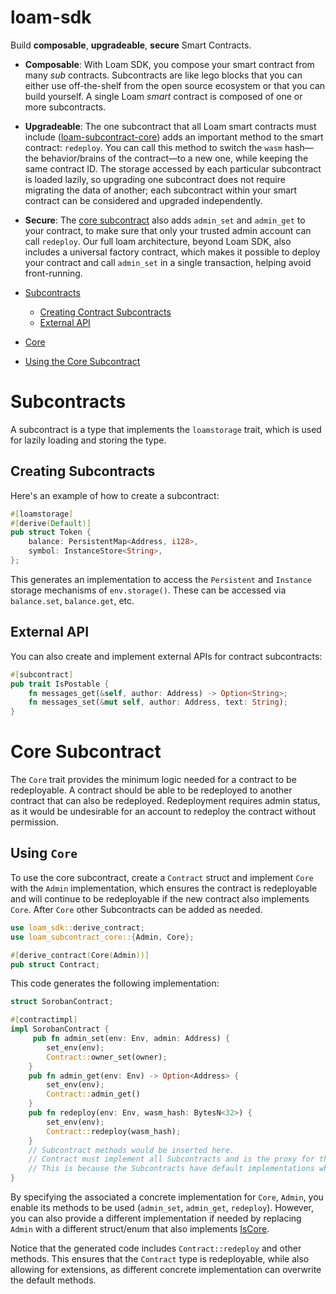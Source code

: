 # loam-sdk

Build **composable**, **upgradeable**, **secure** Smart Contracts.

- **Composable**: With Loam SDK, you compose your smart contract from many _sub_ contracts. Subcontracts are like lego blocks that you can either use off-the-shelf from the open source ecosystem or that you can build yourself. A single Loam _smart_ contract is composed of one or more subcontracts.
- **Upgradeable**: The one subcontract that all Loam smart contracts must include ([loam-subcontract-core](../loam-subcontract-core)) adds an important method to the smart contract: `redeploy`. You can call this method to switch the `wasm` hash—the behavior/brains of the contract—to a new one, while keeping the same contract ID. The storage accessed by each particular subcontract is loaded lazily, so upgrading one subcontract does not require migrating the data of another; each subcontract within your smart contract can be considered and upgraded independently.
- **Secure**: The [core subcontract](../loam-subcontract-core) also adds `admin_set` and `admin_get` to your contract, to make sure that only your trusted admin account can call `redeploy`. Our full loam architecture, beyond Loam SDK, also includes a universal factory contract, which makes it possible to deploy your contract and call `admin_set` in a single transaction, helping avoid front-running.

- [Subcontracts](#subcontracts)
    - [Creating Contract Subcontracts](#creating-contract-subcontracts)
    - [External API](#external-api)
- [Core](#core-subcontract)
-   [Using the Core Subcontract](#using-the-core-subcontract)


# Subcontracts

A subcontract is a type that implements the `loamstorage` trait, which is used for lazily loading and storing the type.

## Creating  Subcontracts

Here's an example of how to create a subcontract:

```rust
#[loamstorage]
#[derive(Default)]
pub struct Token { 
    balance: PersistentMap<Address, i128>,
    symbol: InstanceStore<String>,
};
```

This generates an implementation to access the `Persistent` and `Instance` storage 
mechanisms of `env.storage()`. These can be accessed via `balance.set`, `balance.get`, etc.

## External API

You can also create and implement external APIs for contract subcontracts:

```rust
#[subcontract]
pub trait IsPostable {
    fn messages_get(&self, author: Address) -> Option<String>;
    fn messages_set(&mut self, author: Address, text: String);
}
```

# Core Subcontract

The `Core` trait provides the minimum logic needed for a contract to be redeployable. A contract should be able to be redeployed to another contract that can also be redeployed. Redeployment requires admin status, as it would be undesirable for an account to redeploy the contract without permission.

## Using  `Core`

To use the core subcontract, create a `Contract` struct and implement `Core` with the `Admin` implementation, which ensures the contract is redeployable and will continue to be redeployable if the new contract also implements `Core`. After `Core` other Subcontracts can be added as needed.

```rust
use loam_sdk::derive_contract;
use loam_subcontract_core::{Admin, Core};

#[derive_contract(Core(Admin))]
pub struct Contract;

```

This code generates the following implementation:

```rust
struct SorobanContract;

#[contractimpl]
impl SorobanContract {
     pub fn admin_set(env: Env, admin: Address) {
        set_env(env);
        Contract::owner_set(owner);
    }
    pub fn admin_get(env: Env) -> Option<Address> {
        set_env(env);
        Contract::admin_get()
    }
    pub fn redeploy(env: Env, wasm_hash: BytesN<32>) {
        set_env(env);
        Contract::redeploy(wasm_hash);
    }
    // Subcontract methods would be inserted here.
    // Contract must implement all Subcontracts and is the proxy for the contract calls.
    // This is because the Subcontracts have default implementations which call the associated type
}
```

By specifying the associated a concrete implementation for `Core`, `Admin`, you enable its methods to be used (`admin_set`, `admin_get`, `redeploy`). However, you can also provide a different implementation if needed by replacing `Admin` with a different struct/enum that also implements [IsCore](replace).

Notice that the generated code includes `Contract::redeploy` and other methods. This ensures that the `Contract` type is redeployable, while also allowing for extensions, as different concrete implementation can overwrite the default methods.
